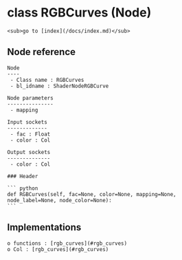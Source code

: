 # class RGBCurves (Node)

    <sub>go to [index](/docs/index.md)</sub>
    
## Node reference

    Node
    ----
     - Class name : RGBCurves
     - bl_idname : ShaderNodeRGBCurve
    
    Node parameters
    ---------------
     - mapping
    
    Input sockets
    -------------
     - fac : Float
     - color : Col
    
    Output sockets
    --------------
     - color : Col
    
    ### Header

    ``` python
    def RGBCurves(self, fac=None, color=None, mapping=None, node_label=None, node_color=None):
    ```
    
## Implementations

    o functions : [rgb_curves](#rgb_curves)
    o Col : [rgb_curves](#rgb_curves) 
    
    